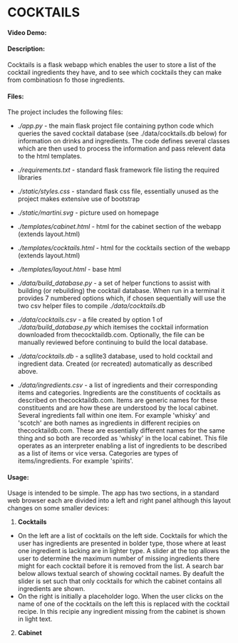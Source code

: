 # COCKTAILS
#### Video Demo:  <URL HERE>
#### Description:
Cocktails is a flask webapp which enables the user to store a list of the cocktail ingredients they have, and to see which cocktails they can make from combinatiosn fo those ingredients.

#### Files:
The project includes the following files:

- *./app.py* - the main flask project file containing python code which queries the saved cocktail database (see ./data/cocktails.db below) for information on drinks and ingredients.  The code defines several classes which are then used to process the information and pass relevent data to the html templates.
- *./requirements.txt* - standard flask framework file listing the required libraries

- *./static/styles.css* - standard flask css file, essentially unused as the project makes extensive use of bootstrap
- *./static/martini.svg* - picture used on homepage

- *./templates/cabinet.html* - html for the cabinet section of the webapp (extends layout.html)
- *./templates/cocktails.html* - html for the cocktails section of the webapp (extends layout.html)
- *./templates/layout.html* - base html

- *./data/build_database.py* - a set of helper functions to assist with building (or rebuilding) the cocktail database.  When run in a terminal it provides 7 numbered options which, if chosen sequentially will use the two csv helper files to compile *./data/cocktails.db*
- *./data/cocktails.csv* - a file created by option 1 of *./data/build_database.py* which itemises the cocktail information downloaded from thecocktaildb.com.  Optionally, the file can be manually reviewed before continuing to build the local database.
- *./data/cocktails.db* - a sqllite3 database, used to hold cocktail and ingredient data.  Created (or recreated) automatically as described above.
- *./data/ingredients.csv* - a list of ingredients and their corresponding items and categories.  Ingredients are the constituents of cocktails as described on thecocktaildb.com.  Items are generic names for these constituents and are how these are understood by the local cabinet.  Several ingredients fall within one item.  For example 'whisky' and 'scotch' are both names as ingredients in different recipies on thecocktaildb.com.  These are essentially different names for the same thing and so both are recorded as 'whisky' in the local cabinet.  This file operates as an interpreter enabling a list of ingredients to be described as a list of items or vice versa.  Categories are types of items/ingredients.  For example 'spirits'.

#### Usage:

Usage is intended to be simple.  The app has two sections, in a standard web browser each are divided into a left and right panel although this layout changes on some smaller devices:
1. **Cocktails** 
- On the left are a list of cocktails on the left side.  Cocktails for which the user has ingredients are presented in bolder type, those where at least one ingredient is lacking are in lighter type.  A slider at the top allows the user to determine the maximum number of missing ingredients there might for each cocktail before it is removed from the list.  A search bar below allows textual search of showing cocktail names.  By deafult the slider is set such that only cocktails for which the cabinet contains all ingredients are shown.
- On the right is initially a placeholder logo.  When the user clicks on the name of one of the cocktails on the left this is replaced with the cocktail recipe.  In this recipie any ingredient missing from the cabinet is shown in light text.
2. **Cabinet**

